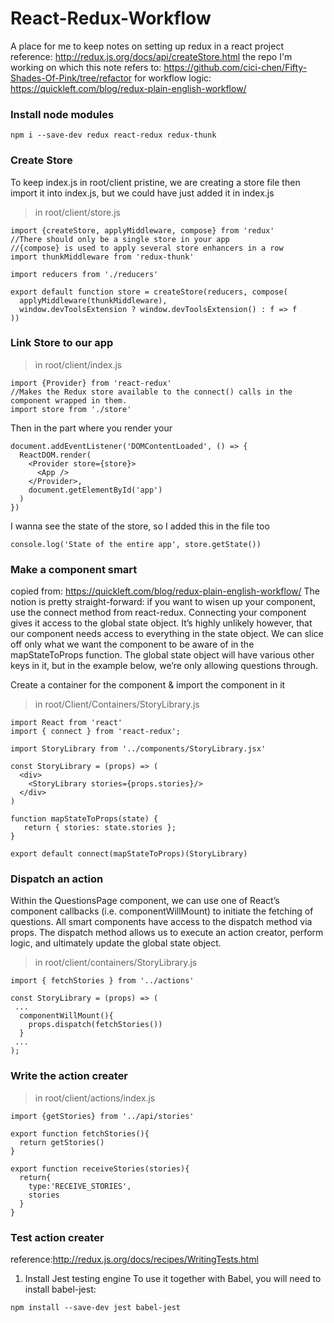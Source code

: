 # React-Redux-Workflow
A place for me to keep notes on setting up redux in a react project
reference:
http://redux.js.org/docs/api/createStore.html
the repo I'm working on which this note refers to:
https://github.com/cici-chen/Fifty-Shades-Of-Pink/tree/refactor
for workflow logic:
https://quickleft.com/blog/redux-plain-english-workflow/

### Install node modules
```
npm i --save-dev redux react-redux redux-thunk
```

### Create Store
To keep index.js in root/client pristine, we are creating a store file then import it into index.js, but we could have just added it in index.js
> in root/client/store.js
```
import {createStore, applyMiddleware, compose} from 'redux'
//There should only be a single store in your app
//{compose} is used to apply several store enhancers in a row
import thunkMiddleware from 'redux-thunk'

import reducers from './reducers'

export default function store = createStore(reducers, compose(
  applyMiddleware(thunkMiddleware),
  window.devToolsExtension ? window.devToolsExtension() : f => f
)) 
```
### Link Store to our app
> in root/client/index.js
```
import {Provider} from 'react-redux'
//Makes the Redux store available to the connect() calls in the component wrapped in them.
import store from './store'
```
Then in the part where you render your <App/>
```
document.addEventListener('DOMContentLoaded', () => {
  ReactDOM.render(
    <Provider store={store}>
      <App />
    </Provider>,
    document.getElementById('app')
  )
})
```
I wanna see the state of the store, so I added this in the file too
```
console.log('State of the entire app', store.getState())
```

### Make a component smart
copied from: https://quickleft.com/blog/redux-plain-english-workflow/
The notion is pretty straight-forward: if you want to wisen up your component, use the connect method from react-redux. Connecting your component gives it access to the global state object. It’s highly unlikely however, that our component needs access to everything in the state object. We can slice off only what we want the component to be aware of in the mapStateToProps function. The global state object will have various other keys in it, but in the example below, we’re only allowing questions through.

Create a container for the component & import the component in it

> in root/Client/Containers/StoryLibrary.js
```
import React from 'react'
import { connect } from 'react-redux';

import StoryLibrary from '../components/StoryLibrary.jsx'

const StoryLibrary = (props) => (
  <div>
    <StoryLibrary stories={props.stories}/>
  </div>
)

function mapStateToProps(state) {
   return { stories: state.stories };
}

export default connect(mapStateToProps)(StoryLibrary)
```
### Dispatch an action
Within the QuestionsPage component, we can use one of React’s component callbacks (i.e. componentWillMount) to initiate the fetching of questions. All smart components have access to the dispatch method via props.  The dispatch method allows us to execute an action creator, perform logic, and ultimately update the global state object.
> in root/client/containers/StoryLibrary.js
```
import { fetchStories } from '../actions'

const StoryLibrary = (props) => (
 ...
  componentWillMount(){
    props.dispatch(fetchStories())
  }
 ...
);
```
### Write the action creater
> in root/client/actions/index.js
```
import {getStories} from '../api/stories'

export function fetchStories(){
  return getStories()
}

export function receiveStories(stories){
  return{
    type:'RECEIVE_STORIES',
    stories
  }
}
```
### Test action creater
reference:http://redux.js.org/docs/recipes/WritingTests.html
1. Install Jest testing engine
To use it together with Babel, you will need to install babel-jest:
```
npm install --save-dev jest babel-jest
```
